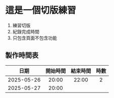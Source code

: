 # 這是一個切版練習
1. 練習切版
2. 紀錄完成時間
3. 只包含頁面不包含功能

## 製作時間表
|日期|開始時間|結束時間|時數|
|:---:|:---:|:---:|:---:|
|2025-05-26|20:00|22:00|2|
|2025-05-27|20:00|||